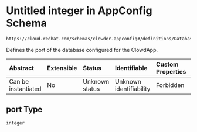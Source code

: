 # Untitled integer in AppConfig Schema

```txt
https://cloud.redhat.com/schemas/clowder-appconfig#/definitions/DatabaseConfig/properties/port
```

Defines the port of the database configured for the ClowdApp.

| Abstract            | Extensible | Status         | Identifiable            | Custom Properties | Additional Properties | Access Restrictions | Defined In                                                   |
| :------------------ | :--------- | :------------- | :---------------------- | :---------------- | :-------------------- | :------------------ | :----------------------------------------------------------- |
| Can be instantiated | No         | Unknown status | Unknown identifiability | Forbidden         | Allowed               | none                | [schema.json*](../../out/schema.json "open original schema") |

## port Type

`integer`
